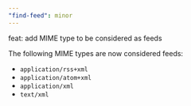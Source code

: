 ```yaml
---
"find-feed": minor
---
```


feat: add MIME type to be considered as feeds

The following MIME types are now considered feeds:

- `application/rss+xml`
- `application/atom+xml`
- `application/xml`
- `text/xml`
